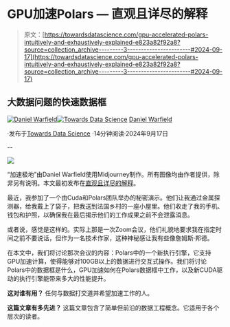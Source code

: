 # GPU加速Polars — 直观且详尽的解释

> 原文：[https://towardsdatascience.com/gpu-accelerated-polars-intuitively-and-exhaustively-explained-e823a82f92a8?source=collection_archive---------3-----------------------#2024-09-17](https://towardsdatascience.com/gpu-accelerated-polars-intuitively-and-exhaustively-explained-e823a82f92a8?source=collection_archive---------3-----------------------#2024-09-17)

## 大数据问题的快速数据框

[](https://medium.com/@danielwarfield1?source=post_page---byline--e823a82f92a8--------------------------------)[![Daniel Warfield](../Images/c1c8b4dd514f6813e08e401401324bca.png)](https://medium.com/@danielwarfield1?source=post_page---byline--e823a82f92a8--------------------------------)[](https://towardsdatascience.com/?source=post_page---byline--e823a82f92a8--------------------------------)[![Towards Data Science](../Images/a6ff2676ffcc0c7aad8aaf1d79379785.png)](https://towardsdatascience.com/?source=post_page---byline--e823a82f92a8--------------------------------) [Daniel Warfield](https://medium.com/@danielwarfield1?source=post_page---byline--e823a82f92a8--------------------------------)

·发布于[Towards Data Science](https://towardsdatascience.com/?source=post_page---byline--e823a82f92a8--------------------------------) ·14分钟阅读·2024年9月17日

--

![](../Images/6487129f23c7883d29170358d9f22491.png)

“加速极地”由Daniel Warfield使用Midjourney制作。所有图像均由作者提供，除非另有说明。本文最初发布在[直观且详尽的解释](https://iaee.substack.com/)。

最近，我参加了一个由Cuda和Polars团队举办的秘密演示。他们让我通过金属探测器，给我戴上了袋子，把我送到法国乡村的一座小屋里。他们收走了我的手机、钱包和护照，以确保我在最后揭示他们的工作成果之前不会泄露消息。

或者说，感觉是这样的。实际上那是一次Zoom会议，他们礼貌地要求我在指定时间之前不要说话，但作为一名技术作家，这种神秘感让我有些像詹姆斯·邦德。

在本文中，我们将讨论那次会议的内容：Polars中的一个新执行引擎，它支持GPU加速计算，使得能够对100GB以上的数据进行交互式操作。我们将讨论Polars中的数据框是什么，GPU加速如何在Polars数据框中工作，以及新CUDA驱动的执行引擎能带来多大的性能提升。

**这对谁有用？** 任何与数据打交道并希望加速工作的人。

**这篇文章有多先进？** 这篇文章包含了简单但前沿的数据工程概念。它适用于各个层次的读者。
